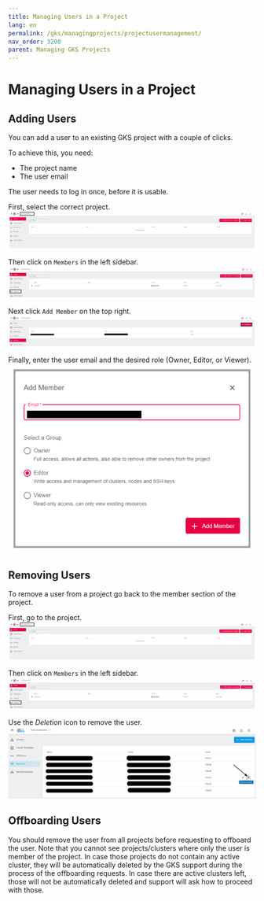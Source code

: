 ```yaml
---
title: Managing Users in a Project
lang: en
permalink: /gks/managingprojects/projectusermanagement/
nav_order: 3200
parent: Managing GKS Projects
---
```

# Managing Users in a Project
## Adding Users

You can add a user to an existing GKS project with a couple of clicks.

To achieve this, you need:

* The project name
* The user email


The user needs to log in once, before it is usable.

First, select the correct project.
![Get the Project](../images/MP01_User.png)

Then click on `Members` in the left sidebar.
![Member](../images/MP02_User.png)

Next click `Add Member` on the top right.
![Add New member](../images/MP03_User.png)

Finally, enter the user email and the desired role (Owner, Editor, or Viewer).
![Add Member Role](../images/MP04_User.png)

## Removing Users

To remove a user from a project go back to the member section of the project.

First, go to the project.
![Get the Project](../images/MP01_User.png)

Then click on `Members` in the left sidebar.
![Member](../images/MP02_User.png)

Use the *Deletion* icon to remove the user.
![RemoveMember](remove-user.png)

## Offboarding Users

You should remove the user from all projects before requesting to offboard the user.
Note that you cannot see projects/clusters where only the user is member of the project. In case those projects do not contain any active cluster, they will be automatically deleted by the GKS support during the process of the offboarding requests. In case there are active clusters left, those will not be automatically deleted and support will ask how to proceed with those.
